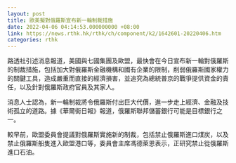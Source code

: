 ```yaml
---
layout: post
title: 歐美擬對俄羅斯宣布新一輪制裁措施
date: 2022-04-06 04:14:53.000000000 +08:00
link: https://news.rthk.hk/rthk/ch/component/k2/1642601-20220406.htm
categories: rthk
---
```


路透社引述消息報道，美國與七國集團及歐盟，最快會在今日宣布新一輪對俄羅斯的制裁措施，包括加大對俄羅斯金融機構和國有企業的限制，削弱俄羅斯國家權力的關鍵工具，造成嚴重而直接的經濟損害，並追究為總統普京的戰爭提供資金的責任，以及針對俄羅斯政府官員及其家人。

消息人士認為，新一輪制裁將令俄羅斯付出巨大代價，進一步走上經濟、金融及技術孤立的道路。據《華爾街日報》報道，俄羅斯聯邦儲蓄銀行可能是目標銀行之一。

較早前，歐盟委員會提議對俄羅斯實施新的制裁，包括禁止俄羅斯進口煤炭，以及禁止俄羅斯船隻進入歐盟港口等，委員會主席馮德萊恩表示，正研究禁止從俄羅斯進口石油。
